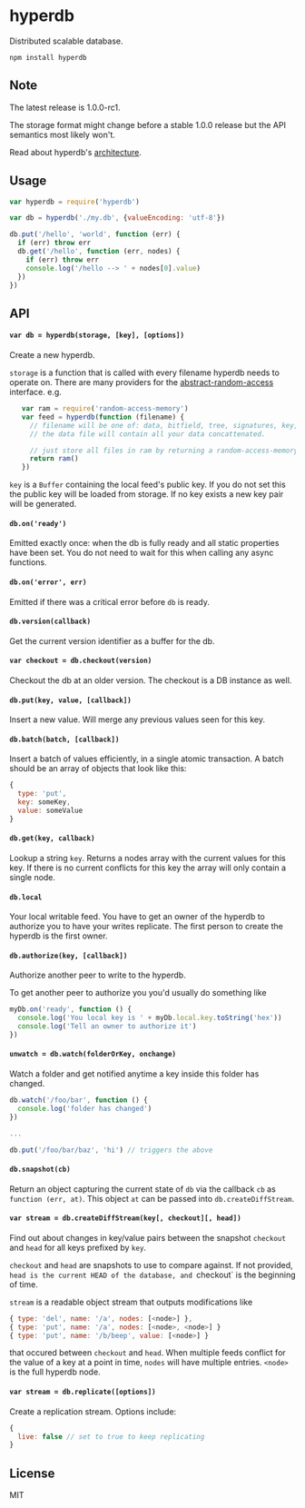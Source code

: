 # hyperdb

Distributed scalable database.

```
npm install hyperdb
```

## Note

The latest release is 1.0.0-rc1.

The storage format might change before a stable 1.0.0 release
but the API semantics most likely won't.

Read about hyperdb's [architecture](ARCHITECTURE.md).

## Usage

``` js
var hyperdb = require('hyperdb')

var db = hyperdb('./my.db', {valueEncoding: 'utf-8'})

db.put('/hello', 'world', function (err) {
  if (err) throw err
  db.get('/hello', function (err, nodes) {
    if (err) throw err
    console.log('/hello --> ' + nodes[0].value)
  })
})
```

## API

#### `var db = hyperdb(storage, [key], [options])`

Create a new hyperdb.

`storage` is a function that is called with every filename hyperdb needs to
operate on. There are many providers for the
[abstract-random-access](https://github.com/juliangruber/abstract-random-access)
interface. e.g.
```js
   var ram = require('random-access-memory')
   var feed = hyperdb(function (filename) {
     // filename will be one of: data, bitfield, tree, signatures, key, secret_key
     // the data file will contain all your data concattenated.

     // just store all files in ram by returning a random-access-memory instance
     return ram()
   })
```

`key` is a `Buffer` containing the local feed's public key. If you do not set
this the public key will be loaded from storage. If no key exists a new key pair
will be generated.

#### `db.on('ready')`

Emitted exactly once: when the db is fully ready and all static properties have
been set. You do not need to wait for this when calling any async functions.

#### `db.on('error', err)`

Emitted if there was a critical error before `db` is ready.

#### `db.version(callback)`

Get the current version identifier as a buffer for the db.

#### `var checkout = db.checkout(version)`

Checkout the db at an older version. The checkout is a DB instance as well.

#### `db.put(key, value, [callback])`

Insert a new value. Will merge any previous values seen for this key.

#### `db.batch(batch, [callback])`

Insert a batch of values efficiently, in a single atomic transaction. A batch should be an array of objects that look like this:

``` js
{
  type: 'put',
  key: someKey,
  value: someValue
}
```

#### `db.get(key, callback)`

Lookup a string `key`. Returns a nodes array with the current values for this key.
If there is no current conflicts for this key the array will only contain a single node.

#### `db.local`

Your local writable feed. You have to get an owner of the hyperdb to authorize you to have your
writes replicate. The first person to create the hyperdb is the first owner.

#### `db.authorize(key, [callback])`

Authorize another peer to write to the hyperdb.

To get another peer to authorize you you'd usually do something like

``` js
myDb.on('ready', function () {
  console.log('You local key is ' + myDb.local.key.toString('hex'))
  console.log('Tell an owner to authorize it')
})
```

#### `unwatch = db.watch(folderOrKey, onchange)`

Watch a folder and get notified anytime a key inside this folder
has changed.

``` js
db.watch('/foo/bar', function () {
  console.log('folder has changed')
})

...

db.put('/foo/bar/baz', 'hi') // triggers the above
```

#### `db.snapshot(cb)`

Return an object capturing the current state of `db` via the callback `cb` as
`function (err, at)`. This object `at` can be passed into `db.createDiffStream`.

#### `var stream = db.createDiffStream(key[, checkout][, head])`

Find out about changes in key/value pairs between the snapshot `checkout` and
`head` for all keys prefixed by `key`.

`checkout` and `head` are snapshots to use to compare against. If not provided,
`head is the current HEAD of the database, and `checkout` is the beginning of
time.

`stream` is a readable object stream that outputs modifications like

```js
{ type: 'del', name: '/a', nodes: [<node>] },
{ type: 'put', name: '/a', nodes: [<node>, <node>] }
{ type: 'put', name: '/b/beep', value: [<node>] }
```

that occured between `checkout` and `head`. When multiple feeds conflict for the
value of a key at a point in time, `nodes` will have multiple entries. `<node>`
is the full hyperdb node.

#### `var stream = db.replicate([options])`

Create a replication stream. Options include:

``` js
{
  live: false // set to true to keep replicating
}
```

## License

MIT
